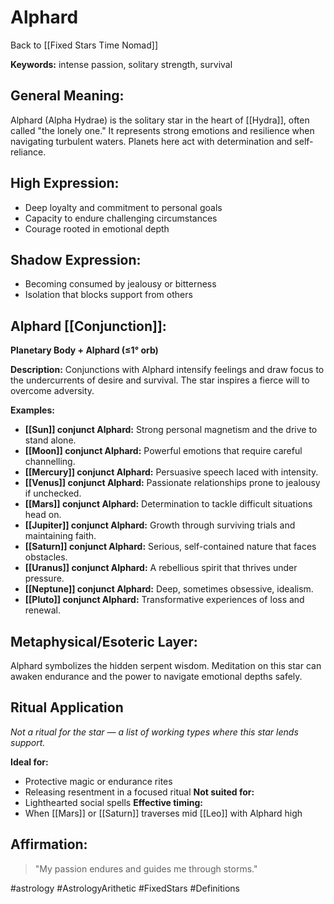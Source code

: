 # Alphard

Back to [[Fixed Stars Time Nomad]]

**Keywords:** intense passion, solitary strength, survival

## General Meaning:
Alphard (Alpha Hydrae) is the solitary star in the heart of
[[Hydra]], often called "the lonely one." It represents strong
emotions and resilience when navigating turbulent waters.
Planets here act with determination and self-reliance.

## High Expression:
- Deep loyalty and commitment to personal goals
- Capacity to endure challenging circumstances
- Courage rooted in emotional depth

## Shadow Expression:
- Becoming consumed by jealousy or bitterness
- Isolation that blocks support from others

## Alphard [[Conjunction]]:

**Planetary Body + Alphard (≤1° orb)**

**Description:**
Conjunctions with Alphard intensify feelings and draw focus to
the undercurrents of desire and survival. The star inspires a
fierce will to overcome adversity.

**Examples:**
- **[[Sun]] conjunct Alphard:** Strong personal magnetism and the
  drive to stand alone.
- **[[Moon]] conjunct Alphard:** Powerful emotions that require
  careful channelling.
- **[[Mercury]] conjunct Alphard:** Persuasive speech laced with
  intensity.
- **[[Venus]] conjunct Alphard:** Passionate relationships prone to
  jealousy if unchecked.
- **[[Mars]] conjunct Alphard:** Determination to tackle difficult
  situations head on.
- **[[Jupiter]] conjunct Alphard:** Growth through surviving trials
  and maintaining faith.
- **[[Saturn]] conjunct Alphard:** Serious, self-contained nature
  that faces obstacles.
- **[[Uranus]] conjunct Alphard:** A rebellious spirit that thrives
  under pressure.
- **[[Neptune]] conjunct Alphard:** Deep, sometimes obsessive,
  idealism.
- **[[Pluto]] conjunct Alphard:** Transformative experiences of loss
  and renewal.

## Metaphysical/Esoteric Layer:
Alphard symbolizes the hidden serpent wisdom. Meditation on
this star can awaken endurance and the power to navigate
emotional depths safely.

## Ritual Application
*Not a ritual for the star — a list of working types where this star lends support.*

**Ideal for:**
- Protective magic or endurance rites
- Releasing resentment in a focused ritual
**Not suited for:**
- Lighthearted social spells
**Effective timing:**
- When [[Mars]] or [[Saturn]] traverses mid [[Leo]] with Alphard high

## Affirmation:

> "My passion endures and guides me through storms."

#astrology #AstrologyArithetic #FixedStars #Definitions
